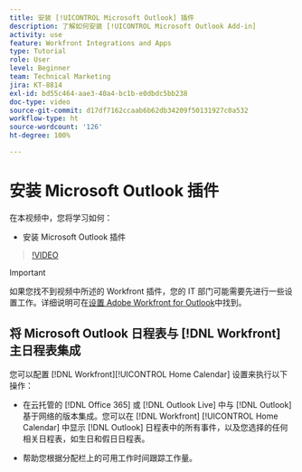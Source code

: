 ```yaml
---
title: 安装 [!UICONTROL Microsoft Outlook] 插件
description: 了解如何安装 [!UICONTROL Microsoft Outlook Add-in]
activity: use
feature: Workfront Integrations and Apps
type: Tutorial
role: User
level: Beginner
team: Technical Marketing
jira: KT-8814
exl-id: bd55c464-aae3-40a4-bc1b-e0dbdc5bb238
doc-type: video
source-git-commit: d17df7162ccaab6b62db34209f50131927c0a532
workflow-type: ht
source-wordcount: '126'
ht-degree: 100%

---
```


# 安装 Microsoft Outlook 插件

在本视频中，您将学习如何：

* 安装 Microsoft Outlook 插件

>[!VIDEO](https://video.tv.adobe.com/v/3421305/?quality=12&learn=on&enablevpops&captions=chi_hans)

>[!IMPORTANT]
>
>如果您找不到视频中所述的 Workfront 插件，您的 IT 部门可能需要先进行一些设置工作。详细说明可在[设置 Adobe Workfront for Outlook](https://experienceleague.adobe.com/docs/workfront/using/adobe-workfront-integrations/workfront-for-outlook/set-up-workfront-for-outlook.html?lang=zh-Hans)中找到。

## 将 Microsoft Outlook 日程表与 [!DNL Workfront] 主日程表集成

您可以配置 [!DNL Workfront][!UICONTROL Home Calendar] 设置来执行以下操作：

* 在云托管的 [!DNL Office 365] 或 [!DNL Outlook Live] 中与 [!DNL Outlook] 基于网络的版本集成。您可以在 [!DNL Workfront] [!UICONTROL Home Calendar] 中显示 [!DNL Outlook] 日程表中的所有事件，以及您选择的任何相关日程表，如生日和假日日程表。

* 帮助您根据分配栏上的可用工作时间跟踪工作量。

